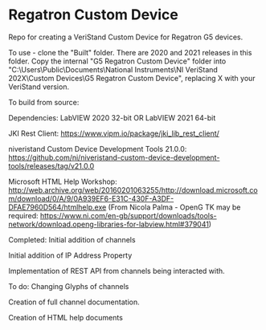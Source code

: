 # Regatron Custom Device
 Repo for creating a VeriStand Custom Device for Regatron G5 devices.

To use - clone the "Built" folder. There are 2020 and 2021 releases in this folder.
Copy the internal "G5 Regatron Custom Device" folder into "C:\Users\Public\Documents\National Instruments\NI VeriStand 202X\Custom Devices\G5 Regatron Custom Device", replacing X with your VeriStand version.

To build from source:

Dependencies:
LabVIEW 2020 32-bit 
OR LabVIEW 2021 64-bit

JKI Rest Client: https://www.vipm.io/package/jki_lib_rest_client/

niveristand Custom Device Development Tools 21.0.0: https://github.com/ni/niveristand-custom-device-development-tools/releases/tag/v21.0.0

Microsoft HTML Help Workshop: http://web.archive.org/web/20160201063255/http://download.microsoft.com/download/0/A/9/0A939EF6-E31C-430F-A3DF-DFAE7960D564/htmlhelp.exe
(From Nicola Palma - OpenG TK may be required: https://www.ni.com/en-gb/support/downloads/tools-network/download.openg-libraries-for-labview.html#379041)




Completed:
Initial addition of channels

Initial addition of IP Address Property

Implementation of REST API from channels being interacted with.

To do:
Changing Glyphs of channels

Creation of full channel documentation.

Creation of HTML help documents